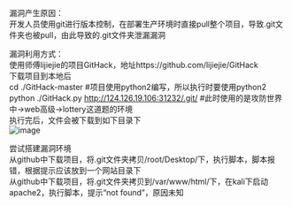 漏洞产生原因：  
开发人员使用git进行版本控制，在部署生产环境时直接pull整个项目，导致.git文件夹也被pull，由此导致的.git文件夹泄漏漏洞  

漏洞利用方式：  
使用师傅lijiejie的项目GitHack，地址https://github.com/lijiejie/GitHack  
下载项目到本地后  
cd ./GitHack-master  #项目使用python2编写，所以执行时要使用python2  
python ./GitHack.py http://124.126.19.106:31232/.git/  #此时使用的是攻防世界中->web高级->lottery这道题的环境  
执行完后，文件会被下载到如下目录下  
![image](https://github.com/xuxuedong/yibudengtian-input-db/blob/master/000033_%E2%80%9C.git%E6%96%87%E4%BB%B6%E5%A4%B9%E6%B3%84%E6%BC%8F%E6%BC%8F%E6%B4%9E%E2%80%9D%E5%88%86%E6%9E%90%E5%A4%8D%E7%8E%B0/2020-05-26%2016-43-33%20%E7%9A%84%E5%B1%8F%E5%B9%95%E6%88%AA%E5%9B%BE.png)  

尝试搭建漏洞环境  
从github中下载项目，将.git文件夹拷贝/root/Desktop/下，执行脚本，脚本报错，根据提示应该放到一个网站目录下  
从github中下载项目，将.git文件夹拷贝到/var/www/html/下，在kali下启动apache2，执行脚本，提示“not found”，原因未知  
